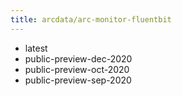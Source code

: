```yaml
---
title: arcdata/arc-monitor-fluentbit
---
```

- latest
- public-preview-dec-2020
- public-preview-oct-2020
- public-preview-sep-2020
